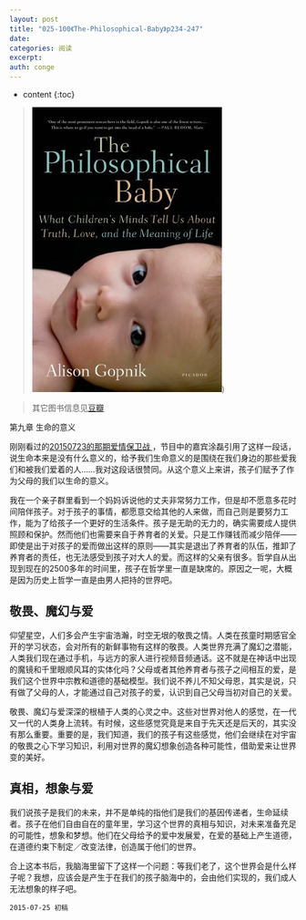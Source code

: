 ```yaml
---
layout: post
title: "025-100《The-Philosophical-Baby》p234-247"
date:
categories: 阅读
excerpt:
auth: conge
---
```

* content
{:toc}

> ![The philosophical baby 封面](/assets/images/阅读/118382-dbbc7b134fe7047a.jpg))

> 其它图书信息见[豆瓣](http://book.douban.com/subject/5931067/)
 
第九章 生命的意义

刚刚看过的[20150723的那期爱情保卫战 ](https://www.youtube.com/watch?v=AYBIFn1XXFY)，节目中的嘉宾涂磊引用了这样一段话，说生命本来是没有什么意义的，给予我们生命意义的是围绕在我们身边的那些爱我们和被我们爱着的人……我对这段话很赞同。从这个意义上来讲，孩子们赋予了作为父母的我们以生命的意义。

我在一个亲子群里看到一个妈妈诉说他的丈夫非常努力工作，但是却不愿意多花时间陪伴孩子。对于孩子的事情，都愿意交给其他的人来做，而自己则是要努力工作，能为了给孩子一个更好的生活条件。孩子是无助的无力的，确实需要成人提供照顾和保护。然而他们也需要来自于养育者的关爱。只是工作赚钱而减少陪伴——即使是出于对孩子的爱而做出这样的原则——其实是退出了养育者的队伍，推卸了养育者的责任，也无法感受到孩子对大人的爱。而这样的父亲有很多。哲学自从出现到现在的2500多年的时间里，孩子在哲学里一直是缺席的。原因之一呢，大概是因为历史上哲学一直是由男人把持的世界吧。

## 敬畏、魔幻与爱

仰望星空，人们多会产生宇宙浩瀚，时空无垠的敬畏之情。人类在孩童时期感官全开的学习状态，会对所有的新鲜事物有这样的敬畏。人类世界充满了魔幻之潜能，人类我们现在通过手机，与远方的家人进行视频音频通话。这不就是在神话中出现的魔镜和千里眼顺风耳的实体化吗？父母或者其他养育者与孩子之间相互的爱，是我们这个世界中宗教和道德的基础模型。我们说不养儿不知父母恩，其实是说，只有做了父母的人，才能通过自己对孩子的爱，认识到自己父母当初对自己的关爱。

敬畏、魔幻与爱深深的根植于人类的心灵之中。这些对世界对他人的感觉，在一代又一代的人类身上流转。有时候，这些感觉究竟是来自于先天还是后天的，其实没有那么重要。重要的是，我们知道，我们的孩子有这些感觉，他们会继续在对宇宙的敬畏之心下学习知识，利用对世界的魔幻想象创造各种可能性，借助爱来让世界变的美好。

## 真相，想象与爱

我们说孩子是我们的未来，并不是单纯的指他们是我们的基因传递者，生命延续者。孩子在他们自由自在的童年里，学习这个世界的真相与知识，对未来准备充足的可能性，想象和梦想。他们在父母给予的爱中发展爱，在爱的基础上产生道德，在道德约束下制定／改变法律，创造属于他们的世界。

合上这本书后，我脑海里留下了这样一个问题：等我们老了，这个世界会是什么样子呢？我想，应该会是产生于在我们的孩子脑海中的，会由他们实现的，我们成人无法想象的样子吧。

```
2015-07-25 初稿
```

